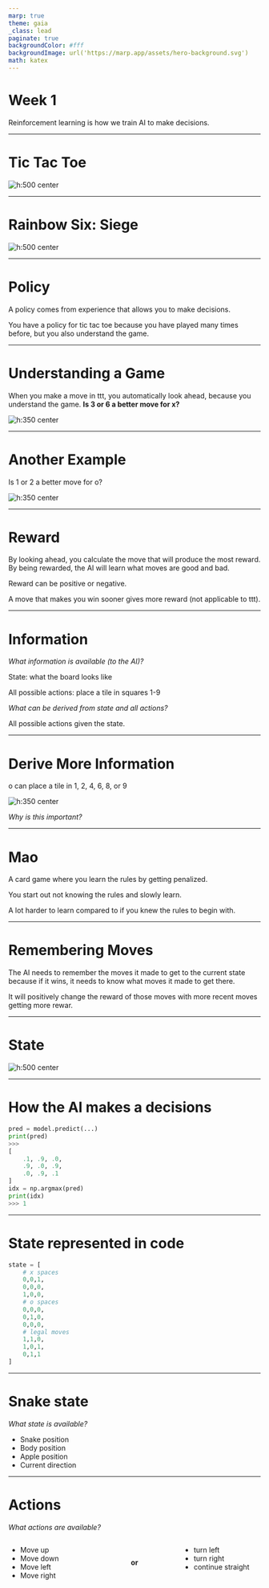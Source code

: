 ```yaml
---
marp: true
theme: gaia
_class: lead
paginate: true
backgroundColor: #fff
backgroundImage: url('https://marp.app/assets/hero-background.svg')
math: katex
---
```


<style>
img[alt~="center"] {
  display: block;
  margin: 0 auto;
}
.col2 {
    display: grid;
    grid-template-columns: repeat(2, minmax(0, 1fr));
    gap: 1rem;
}
.col3 {
    display: grid;
    grid-template-columns: repeat(3, minmax(0, 1fr));
    gap: 1rem;
}

.col4 {
    display: grid;
    grid-template-columns: repeat(4, minmax(0, 1fr));
    gap: 1rem;
}
</style>

# Week 1

Reinforcement learning is how we train AI to make decisions.

---

# Tic Tac Toe

![h:500 center](./images/1.png)

---

# Rainbow Six: Siege

![h:500 center](./images/2.png)

---

# Policy

A policy comes from experience that allows you to make decisions.

You have a policy for tic tac toe because you have played many times before, but you also understand the game.

---

# Understanding a Game

When you make a move in ttt, you automatically look ahead, because you understand the game. **Is 3 or 6 a better move for x?**

![h:350 center](./images/3.png)

---

# Another Example

Is 1 or 2 a better move for o?

![h:350 center](./images/4.png)

---

# Reward

By looking ahead, you calculate the move that will produce the most reward. By being rewarded, the AI will learn what moves are good and bad.

Reward can be positive or negative.

A move that makes you win sooner gives more reward (not applicable to ttt).

---

# Information

_What information is available (to the AI)?_

State: what the board looks like

All possible actions: place a tile in squares 1-9

_What can be derived from state and all actions?_

All possible actions given the state.

---

# Derive More Information

o can place a tile in 1, 2, 4, 6, 8, or 9

![h:350 center](./images/4.png)

_Why is this important?_

---

# Mao

A card game where you learn the rules by getting penalized.

You start out not knowing the rules and slowly learn.

A lot harder to learn compared to if you knew the rules to begin with.

---

# Remembering Moves

The AI needs to remember the moves it made to get to the current state because if it wins, it needs to know what moves it made to get there.

It will positively change the reward of those moves with more recent moves getting more rewar.

---

# State

![h:500 center](./images/4.png)

---

# How the AI makes a decisions

```py
pred = model.predict(...)
print(pred)
>>>
[
    .1, .9, .0,
    .9, .0, .9,
    .0, .9, .1
]
idx = np.argmax(pred)
print(idx)
>>> 1
```

---

# State represented in code

```python
state = [
    # x spaces
    0,0,1,
    0,0,0,
    1,0,0,
    # o spaces
    0,0,0,
    0,1,0,
    0,0,0,
    # legal moves
    1,1,0,
    1,0,1,
    0,1,1
]
```

---

# Snake state

_What state is available?_

- Snake position
- Body position
- Apple position
- Current direction

---

# Actions

_What actions are available?_

<div class="col3">
<ul>
<li>Move up</li>
<li>Move down</li>
<li>Move left</li>
<li>Move right</li>

</ul>
<b style="text-align:center;margin:auto">or</b>
<ul>
<li>turn left</li>
<li>turn right</li>
<li>continue straight</li>
</ul>

</div>
